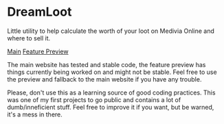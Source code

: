 # DreamLoot
Little utility to help calculate the worth of your loot on Medivia Online and where to sell it.

[Main](https://dreamshade-1911.github.io/dreamloot)
[Feature Preview](https://dreamshade-1911.github.io/dreamloot/preview)

The main website has tested and stable code, the feature preview has things currently being worked on and might not be stable. Feel free to use the preview and fallback to the main website if you have any trouble.

Please, don't use this as a learning source of good coding practices. This was one of my first projects to go public and contains a lot of dumb/inneficient stuff. Feel free to improve it if you want, but be warned, it's a mess in there.
